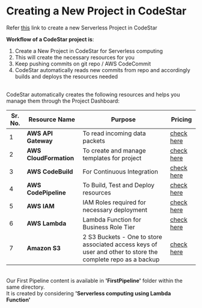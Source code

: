 # Creating a New Project in CodeStar

Refer [this](http://docs.aws.amazon.com/codestar/latest/userguide/sam-tutorial.html) link to create a new Serverless Project in CodeStar
<br>

<b>Workflow of a CodeStar project is</b>:
1.  Create a New Project in CodeStar for Serverless computing
2.  This will create the necessary resources for you
3.  Keep pushing commits on git repo / AWS CodeCommit
4.  CodeStar automatically reads new commits from repo and accordingly builds and deploys the resources needed

<br>
CodeStar automatically creates the following resources and helps you manage them through the Project Dashboard:

|Sr. No. | Resource Name     | Purpose | Pricing |
| --- | ---      | ---       | --- |
|1| <b>AWS API Gateway</b> | To read incoming data packets         |[check here](https://aws.amazon.com/api-gateway/pricing/) |
|2| <b>AWS CloudFormation</b>     | To create and manage templates for project |[check here](https://aws.amazon.com/cloudformation/pricing/) |
|3| <b>AWS CodeBuild</b>     | For Continuous Integration |[check here](https://aws.amazon.com/codebuild/pricing/) |
|4| <b>AWS CodePipeline</b>     | To Build, Test and Deploy resources |[check here](https://aws.amazon.com/codepipeline/pricing/) |
|5| <b>AWS IAM</b>     | IAM Roles required for necessary deployment |[check here](https://aws.amazon.com/govcloud-us/pricing/iam/) |
|6| <b>AWS Lambda</b>     | Lambda Function for Business Role Tier |[check here](https://aws.amazon.com/lambda/pricing/) |
|7| <b>Amazon S3</b>     | 2 S3 Buckets - One to store associated access keys of user and other to store the complete repo as a backup |[check here](https://aws.amazon.com/s3/pricing/) |


<br>
Our First Pipeline content is available in  <b>'FirstPipeline'</b> folder within the same directory.
<br>
It is created by considering <b>'Serverless computing using Lambda Function'</b>
